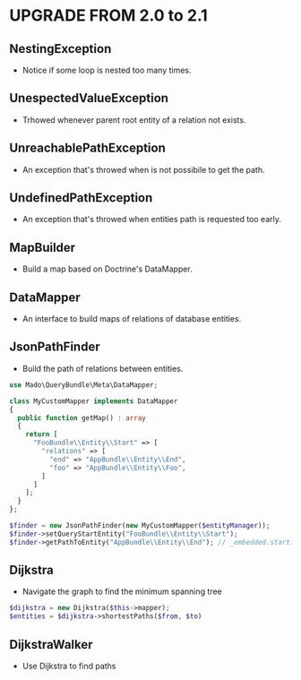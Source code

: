 UPGRADE FROM 2.0 to 2.1
=======================

NestingException
----------------

 * Notice if some loop is nested too many times.

UnespectedValueException
------------------------

 * Trhowed whenever parent root entity of a relation not exists.

UnreachablePathException
------------------------

 * An exception that's throwed when is not possibile to get the path.

UndefinedPathException
----------------------

 * An exception that's throwed when entities path is requested too early.

MapBuilder
----------

 * Build a map based on Doctrine's DataMapper.

DataMapper
----------

 * An interface to build maps of relations of database entities.

JsonPathFinder
--------------

 * Build the path of relations between entities.

```php
use Mado\QueryBundle\Meta\DataMapper;

class MyCustomMapper implements DataMapper
{
  public function getMap() : array
  {
    return [
      "FooBundle\\Entity\\Start" => [
        "relations" => [
          "end" => "AppBundle\\Entity\\End",
          "foo" => "AppBundle\\Entity\\Foo",
        ]
      ]
    ];
  }
};

$finder = new JsonPathFinder(new MyCustomMapper($entityManager));
$finder->setQueryStartEntity("FooBundle\\Entity\\Start");
$finder->getPathToEntity("AppBundle\\Entity\\End"); // _embedded.start.end
```

Dijkstra
--------

 * Navigate the graph to find the minimum spanning tree

```php
$dijkstra = new Dijkstra($this->mapper);
$entities = $dijkstra->shortestPaths($from, $to)
```

DijkstraWalker
--------------

 * Use Dijkstra to find paths


